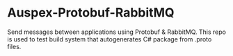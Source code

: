 # Auspex-Protobuf-RabbitMQ

Send messages between applications using Protobuf & RabbitMQ.
This repo is used to test build system that autogenerates C# package from .proto files.